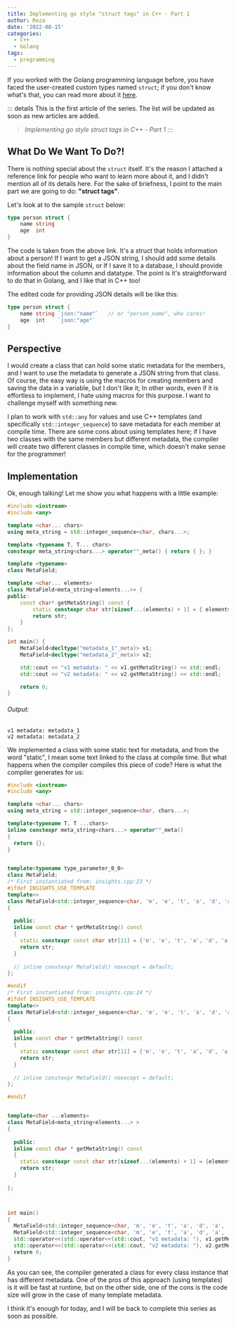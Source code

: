 ```yaml
---
title: Implementing go style "struct tags" in C++ - Part 1
author: Reza
date: '2022-08-15'
categories:
  - C++
  - Golang
tags:
  - programming
---
```


If you worked with the Golang programming language before, you have faced the user-created custom types named `struct`; if you don't know what's that, you can read more about it <a href="https://gobyexample.com/structs" target="_blank">here</a>.

<!-- more -->

::: details
This is the first article of the series. The list will be updated as soon as new articles are added.

> *Implementing go style struct tags in C++ - Part 1*
:::

## What Do We Want To Do?!

There is nothing special about the `struct` itself. It's the reason I attached a reference link for people who want to learn more about it, and I didn't mention all of its details here. For the sake of briefness, I point to the main part we are going to do: **"struct tags"**.

Let's look at to the sample `struct` below:
``` go
type person struct {
    name string
    age  int
}
```
The code is taken from the above link. It's a struct that holds information about a person! If I want to get a JSON string, I should add some details about the field name in JSON, or If I save it to a database, I should provide information about the column and datatype.
The point is it's straightforward to do that in Golang, and I like that in C++ too!

The edited code for providing JSON details will be like this:
``` go
type person struct {
    name string `json:"name"`   // or "person_name", who cares!
    age  int    `json:"age"`
}
```

## Perspective
I would create a class that can hold some static metadata for the members, and I want to use the metadata to generate a JSON string from that class. Of course, the easy way is using the macros for creating members and saving the data in a variable, but I don't like it; In other words, even if it is effortless to implement, I hate using macros for this purpose. I want to challenge myself with something new. 

I plan to work with `std::any` for values and use C++ templates (and specifically `std::integer_sequence`) to save metadata for each member at compile time. There are some cons about using templates here; if I have two classes with the same members but different metadata, the compiler will create two different classes in compile time, which doesn't make sense for the programmer!

## Implementation

Ok, enough talking! Let me show you what happens with a little example:

``` cpp
#include <iostream>
#include <any>

template <char... chars>
using meta_string = std::integer_sequence<char, chars...>;

template <typename T, T... chars>
constexpr meta_string<chars...> operator""_meta() { return { }; }

template <typename>
class MetaField;

template <char... elements>
class MetaField<meta_string<elements...>> {
public:
    const char* getMetaString() const {
        static constexpr char str[sizeof...(elements) + 1] = { elements..., '\0' };
        return str;
    }
};

int main() {
    MetaField<decltype("metadata_1"_meta)> v1;
    MetaField<decltype("metadata_2"_meta)> v2;

    std::cout << "v1 metadata: " << v1.getMetaString() << std::endl;
    std::cout << "v2 metadata: " << v2.getMetaString() << std::endl;

    return 0;
}
```

###### Output:
``` text
v1 metadata: metadata_1
v2 metadata: metadata_2
```

We implemented a class with some static text for metadata, and from the word "static", I mean some text linked to the class at compile time. But what happens when the compiler compiles this piece of code? Here is what the compiler generates for us:

``` cpp
#include <iostream>
#include <any>

template <char... chars>
using meta_string = std::integer_sequence<char, chars...>;

template<typename T, T ...chars>
inline constexpr meta_string<chars...> operator""_meta()
{
  return {};
}


template<typename type_parameter_0_0>
class MetaField;
/* First instantiated from: insights.cpp:23 */
#ifdef INSIGHTS_USE_TEMPLATE
template<>
class MetaField<std::integer_sequence<char, 'm', 'e', 't', 'a', 'd', 'a', 't', 'a', '_', '1'> >
{
  
  public: 
  inline const char * getMetaString() const
  {
    static constexpr const char str[11] = {'m', 'e', 't', 'a', 'd', 'a', 't', 'a', '_', '1', '\0'};
    return str;
  }
  
  // inline constexpr MetaField() noexcept = default;
};

#endif
/* First instantiated from: insights.cpp:24 */
#ifdef INSIGHTS_USE_TEMPLATE
template<>
class MetaField<std::integer_sequence<char, 'm', 'e', 't', 'a', 'd', 'a', 't', 'a', '_', '2'> >
{
  
  public: 
  inline const char * getMetaString() const
  {
    static constexpr const char str[11] = {'m', 'e', 't', 'a', 'd', 'a', 't', 'a', '_', '2', '\0'};
    return str;
  }
  
  // inline constexpr MetaField() noexcept = default;
};

#endif


template<char ...elements>
class MetaField<meta_string<elements...> >
{
  
  public: 
  inline const char * getMetaString() const
  {
    static constexpr const char str[sizeof...(elements) + 1] = {elements... , '\0'};
    return str;
  }
  
};



int main()
{
  MetaField<std::integer_sequence<char, 'm', 'e', 't', 'a', 'd', 'a', 't', 'a', '_', '1'> > v1 = MetaField<std::integer_sequence<char, 'm', 'e', 't', 'a', 'd', 'a', 't', 'a', '_', '1'> >();
  MetaField<std::integer_sequence<char, 'm', 'e', 't', 'a', 'd', 'a', 't', 'a', '_', '2'> > v2 = MetaField<std::integer_sequence<char, 'm', 'e', 't', 'a', 'd', 'a', 't', 'a', '_', '2'> >();
  std::operator<<(std::operator<<(std::cout, "v1 metadata: "), v1.getMetaString()).operator<<(std::endl);
  std::operator<<(std::operator<<(std::cout, "v2 metadata: "), v2.getMetaString()).operator<<(std::endl);
  return 0;
}
```

As you can see, the compiler generated a class for every class instance that has different metadata. One of the pros of this approach (using templates) is it will be fast at runtime, but on the other side, one of the cons is the code size will grow in the case of many template metadata.

I think it's enough for today, and I will be back to complete this series as soon as possible.


<!-- more -->
